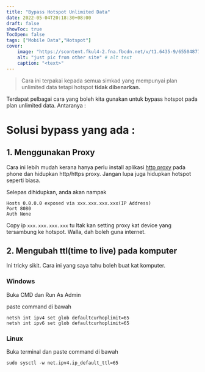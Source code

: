 ```yaml
---
title: "Bypass Hotspot Unlimited Data"
date: 2022-05-04T20:18:30+08:00
draft: false
showToc: true
TocOpen: false
tags: ["Mobile Data","Hotspot"]
cover:
    image: "https://scontent.fkul4-2.fna.fbcdn.net/v/t1.6435-9/65504877_452578658875147_953493524374880256_n.jpg?_nc_cat=109&ccb=1-5&_nc_sid=09cbfe&_nc_ohc=feRYryg-nK0AX_9m4Cg&_nc_ht=scontent.fkul4-2.fna&oh=00_AT-Ovyp5vINSoECSpIQOmWQV1eLdHnxhGqDRFL6EbOhpTA&oe=62988FB6" # image path/url
    alt: "just pic from other site" # alt text
    caption: "<text>" 
---
```


> Cara ini terpakai kepada semua simkad yang mempunyai plan unlimited data tetapi hotspot **tidak dibenarkan.**

Terdapat pelbagai cara yang boleh kita gunakan untuk bypass hotspot pada plan unlimited data. Antaranya :

# Solusi bypass yang ada :

## 1. Menggunakan Proxy

Cara ini lebih mudah kerana hanya perlu install aplikasi [http proxy](https://play.google.com/store/apps/details?id=com.gorillasoftware.everyproxy) pada phone dan hidupkan http/https proxy. Jangan lupa juga hidupkan hotspot seperti biasa.

Selepas dihidupkan, anda akan nampak
```
Hosts 0.0.0.0 exposed via xxx.xxx.xxx.xxx(IP Address)
Port 8080
Auth None
```
Copy ip `xxx.xxx.xxx.xxx` tu ltak kan setting proxy kat device yang tersambung ke hotspot. Walla, dah boleh guna internet.

## 2. Mengubah ttl(time to live) pada komputer

Ini tricky sikit. Cara ini yang saya tahu boleh buat kat komputer.

### Windows

Buka CMD dan Run As Admin

paste command di bawah 

```
netsh int ipv4 set glob defaultcurhoplimit=65
netsh int ipv6 set glob defaultcurhoplimit=65
```

### Linux

Buka terminal dan paste command di bawah

```
sudo sysctl -w net.ipv4.ip_default_ttl=65
```